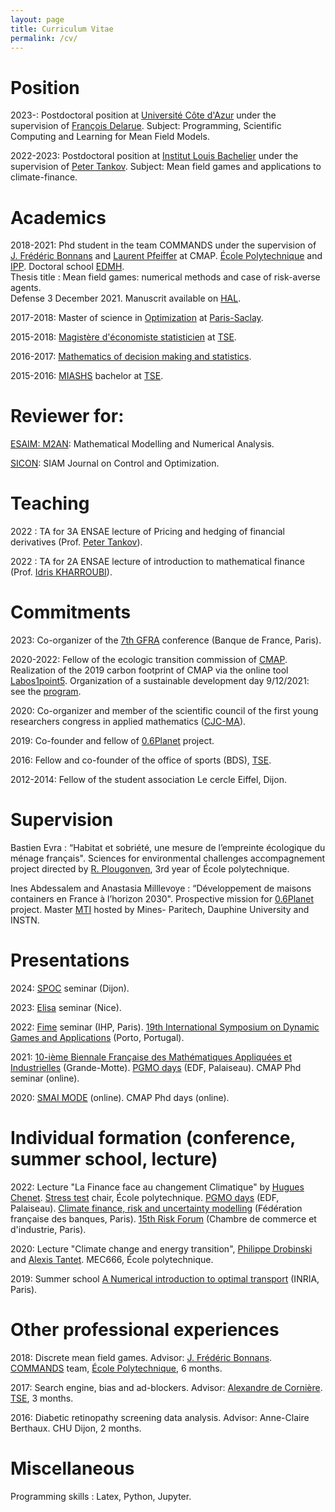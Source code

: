 ```yaml
---
layout: page
title: Curriculum Vitae
permalink: /cv/
---
```


# Position

2023-: Postdoctoral position at [Université Côte d'Azur](https://univ-cotedazur.fr) under the supervision of [François Delarue](https://math.univ-cotedazur.fr/~delarue/). Subject: Programming, Scientific Computing and Learning for Mean Field Models.

2022-2023: Postdoctoral position at [Institut Louis Bachelier](https://www.institutlouisbachelier.org) under the supervision of [Peter Tankov](https://sites.google.com/site/petertankov/). Subject: Mean field games and applications to climate-finance.


# Academics

2018-2021: Phd student in the team COMMANDS under the supervision of [J. Frédéric Bonnans](http://www.cmap.polytechnique.fr/~bonnans/) and [Laurent Pfeiffer](https://laurentpfeiffer.github.io) at CMAP. [École Polytechnique](https://www.polytechnique.edu) and [IPP](https://www.ip-paris.fr). Doctoral school [EDMH](https://www.universite-paris-saclay.fr/ecoles-doctorales/ecole-doctorale-de-mathematiques-hadamard-edmh). <br>
Thesis title : Mean field games: numerical methods and case of risk-averse agents. <br>
Defense 3 December 2021. Manuscrit available on [HAL](https://tel.archives-ouvertes.fr/tel-03556749).

2017-2018: Master of science in [Optimization](https://www.imo.universite-paris-saclay.fr/-optimization-) at [Paris-Saclay](https://www.universite-paris-saclay.fr).

2015-2018: [Magistère d'économiste statisticien](https://www.tse-fr.eu/fr/magistere-deconomiste-statisticien) at [TSE](https://www.tse-fr.eu/fr).

2016-2017: [Mathematics of decision making and statistics](https://www.tse-fr.eu/groups/mathematics-decision-making-and-statistics).

2015-2016: [MIASHS](https://www.tse-fr.eu/fr/licence-3-economie-et-mathematiques) bachelor at [TSE](https://www.tse-fr.eu/fr).

# Reviewer for:

[ESAIM: M2AN](https://www.esaim-m2an.org): Mathematical Modelling and Numerical Analysis.

[SICON](https://sicon.siam.org/cgi-bin/main.plex): SIAM Journal on Control and Optimization.

# Teaching

2022 : TA for 3A ENSAE lecture of Pricing and hedging of financial derivatives (Prof. [Peter Tankov](https://sites.google.com/site/petertankov/)).

2022 : TA for 2A ENSAE lecture of introduction to mathematical finance (Prof. [Idris KHARROUBI](https://www.ceremade.dauphine.fr/~kharroubi/)).


# Commitments

2023: Co-organizer of the [7th GFRA](https://www.institutlouisbachelier.org/evenement/gfra-7-fr/) conference (Banque de France, Paris).

2020-2022: Fellow of the ecologic transition commission of [CMAP](http://www.cmap.polytechnique.fr). Realization of the 2019 carbon footprint of CMAP via the online tool [Labos1point5](https://labos1point5.org). Organization of a sustainable development day 9/12/2021: see the [program](pdf-files/ProgrammeMatineeDD.pdf).



2020: Co-organizer and member of the scientific council of the first young researchers congress in applied mathematics ([CJC-MA](https://cjc-ma2021.github.io)).

2019: Co-founder and fellow of [0.6Planet](https://www.06planet.org) project.

2016: Fellow and co-founder of the office of sports (BDS), [TSE](https://www.tse-fr.eu/fr).

2012-2014: Fellow of the student association Le cercle Eiffel, Dijon.

# Supervision

Bastien Evra : “Habitat et sobriété, une mesure de l’empreinte écologique du ménage français". Sciences for environmental challenges accompagnement project directed by [R. Plougonven](http://www.lmd.ens.fr/plougon/), 3rd year of École polytechnique.

Ines Abdessalem and Anastasia Milllevoye : “Développement de maisons containers en France à l’horizon 2030". Prospective mission for [0.6Planet](https://www.06planet.org) project. Master [MTI](https://master-mti.fr) hosted by Mines- Paritech, Dauphine University and INSTN.


# Presentations 

2024: [SPOC](https://math.u-bourgogne.fr/statistique-probabilites-optimisation-et-controle) seminar (Dijon).

2023: [Elisa](https://math.unice.fr/~delarue/ERC_Seminar.html) seminar (Nice).

2022: [Fime](https://www.fime-lab.org/event/seminaire-commun-fdd-fime-7/) seminar (IHP, Paris). [19th International Symposium on Dynamic Games and Applications](https://www.gerad.ca/colloques/isdg2022/program.html) (Porto, Portugal).

2021: [10-ième Biennale Française des Mathématiques Appliquées et Industrielles](https://smai2021.math.univ-toulouse.fr/)  (Grande-Motte). [PGMO days](https://easychair.org/smart-program/PGMODAYS2021/) (EDF, Palaiseau). CMAP Phd seminar (online).

2020: [SMAI MODE](https://easychair.org/smart-program/SMAI-MODE2020/index.html) (online). CMAP Phd days (online).


# Individual formation (conference, summer school, lecture)


2022: Lecture "La Finance face au changement Climatique" by [Hugues Chenet](https://www.linkedin.com/in/hugueschenet/). [Stress test](http://www.cmap.polytechnique.fr/~stresstest/) chair, École polytechnique. [PGMO days](https://www.fondation-hadamard.fr/fr/articles/2023/01/12/pgmodays-2022/) (EDF, Palaiseau). [Climate finance, risk and uncertainty modelling](https://clifirium2022.sciencesconf.org) (Fédération française des banques, Paris). [15th Risk Forum](https://www.institutlouisbachelier.org/evenement/15th-financial-risks-international-forum/) (Chambre de commerce et d'industrie, Paris).

<!---
2022: [Winter school](https://impt-biodiv.sciencesconf.org) of [Institut des Mathématiques pour la Planète Terre](https://impt.math.cnrs.fr): climate change and biodiversity. Orsay.
-->

2020: Lecture "Climate change and energy transition", [Philippe Drobinski](https://sites.google.com/site/philippedrobinski/) and [Alexis Tantet](https://alexistantet.net/author/alexistantet/). MEC666, École polytechnique.

2019: Summer school [A Numerical introduction to optimal transport](https://www.google.com/search?client=safari&rls=en&q=%C3%A9cole+d%27%C3%A9t%C3%A9+introduction+au+transport+optimal&ie=UTF-8&oe=UTF-8&safari_group=9) (INRIA, Paris).

# Other professional experiences

2018: Discrete mean field games. Advisor: [J. Frédéric Bonnans](http://www.cmap.polytechnique.fr/~bonnans/). [COMMANDS](https://portail.polytechnique.edu/cmap/fr/recherche/commands) team, [École Polytechnique](https://www.polytechnique.edu), 6 months.

2017: Search engine, bias and ad-blockers. Advisor: [Alexandre de Cornière](https://www.tse-fr.eu/people/alexandre-de-corniere). [TSE](https://www.tse-fr.eu/fr), 3 months.

2016: Diabetic retinopathy screening data analysis. Advisor: Anne-Claire Berthaux.  CHU Dijon, 2 months.

# Miscellaneous

Programming skills : Latex, Python, Jupyter.
